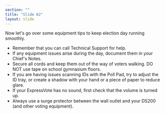 ```yaml
---
section: ""
title: "Slide 62"
layout: slide
---
```


Now let's go over some equipment tips to keep election day running smoothly.

- Remember that you can call Technical Support for help.
- If any equipment issues arise during the day, document them in your Chief's Notes.
- Secure all cords and keep them out of the way of voters walking. DO NOT use tape on school gymnasium floors.
- If you are having issues scanning IDs with the Poll Pad, try to adjust the ID tray, or create a shadow with your hand or a piece of paper to reduce glare.
- If your ExpressVote has no sound, first check that the volume is turned up.
- Always use a surge protector between the wall outlet and your DS200 (and other voting equipment).
